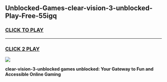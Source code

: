 
## Unblocked-Games-clear-vision-3-unblocked-Play-Free-55igq
<h3>
<a href="https://premium76.site?title=clear-vision-3-unblocked&ref=20M">CLICK TO PLAY</a></h3>
<hr>

<h3>
<a href="https://premium76.site?title=clear-vision-3-unblocked&ref=20M">CLICK 2 PLAY</a>
  
</h3>

<a href="https://premium76.site?title=clear-vision-3-unblocked&ref=19M"><img src="https://clearcache.store/games.png"></a>


**clear-vision-3-unblocked games unblocked: Your Gateway to Fun and Accessible Online Gaming**
